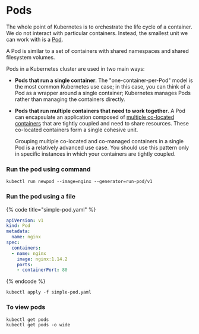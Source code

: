 # Pods

The whole point of Kubernetes is to orchestrate the life cycle of a container. We do not interact with particular containers. Instead, the smallest unit we can work with is a [Pod](https://kubernetes.io/docs/concepts/workloads/pods/pod/).

A Pod is similar to a set of containers with shared namespaces and shared filesystem volumes.

Pods in a Kubernetes cluster are used in two main ways:

* **Pods that run a single container**. The "one-container-per-Pod" model is the most common Kubernetes use case; in this case, you can think of a Pod as a wrapper around a single container; Kubernetes manages Pods rather than managing the containers directly.
*   **Pods that run multiple containers that need to work together**. A Pod can encapsulate an application composed of [multiple co-located containers](https://kubernetes.io/docs/concepts/workloads/pods/#how-pods-manage-multiple-containers) that are tightly coupled and need to share resources. These co-located containers form a single cohesive unit.

    Grouping multiple co-located and co-managed containers in a single Pod is a relatively advanced use case. You should use this pattern only in specific instances in which your containers are tightly coupled.

### Run the pod using command

```
kubectl run newpod --image=nginx --generator=run-pod/v1
```

### Run the pod using a file

{% code title="simple-pod.yaml" %}
```yaml
apiVersion: v1
kind: Pod
metadata:
  name: nginx
spec:
  containers:
  - name: nginx
    image: nginx:1.14.2
    ports:
    - containerPort: 80
```
{% endcode %}

```
kubectl apply -f simple-pod.yaml
```

### To view pods

```
kubectl get pods
kubectl get pods -o wide
```
